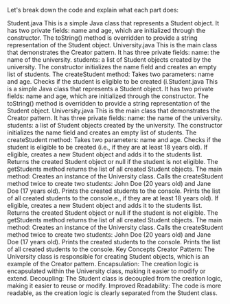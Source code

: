 Let's break down the code and explain what each part does:

Student.java
This is a simple Java class that represents a Student object.
It has two private fields: name and age, which are initialized through the constructor.
The toString() method is overridden to provide a string representation of the Student object.
University.java
This is the main class that demonstrates the Creator pattern.
It has three private fields:
name: the name of the university.
students: a list of Student objects created by the university.
The constructor initializes the name field and creates an empty list of students.
The createStudent method:
Takes two parameters: name and age.
Checks if the student is eligible to be created (i.Student.java
This is a simple Java class that represents a Student object.
It has two private fields: name and age, which are initialized through the constructor.
The toString() method is overridden to provide a string representation of the Student object.
University.java
This is the main class that demonstrates the Creator pattern.
It has three private fields:
name: the name of the university.
students: a list of Student objects created by the university.
The constructor initializes the name field and creates an empty list of students.
The createStudent method:
Takes two parameters: name and age.
Checks if the student is eligible to be created (i.e., if they are at least 18 years old).
If eligible, creates a new Student object and adds it to the students list.
Returns the created Student object or null if the student is not eligible.
The getStudents method returns the list of all created Student objects.
The main method:
Creates an instance of the University class.
Calls the createStudent method twice to create two students: John Doe (20 years old) and Jane Doe (17 years old).
Prints the created students to the console.
Prints the list of all created students to the console.e., if they are at least 18 years old).
If eligible, creates a new Student object and adds it to the students list.
Returns the created Student object or null if the student is not eligible.
The getStudents method returns the list of all created Student objects.
The main method:
Creates an instance of the University class.
Calls the createStudent method twice to create two students: John Doe (20 years old) and Jane Doe (17 years old).
Prints the created students to the console.
Prints the list of all created students to the console.
Key Concepts
Creator Pattern: The University class is responsible for creating Student objects, which is an example of the Creator pattern.
Encapsulation: The creation logic is encapsulated within the University class, making it easier to modify or extend.
Decoupling: The Student class is decoupled from the creation logic, making it easier to reuse or modify.
Improved Readability: The code is more readable, as the creation logic is clearly separated from the Student class.

